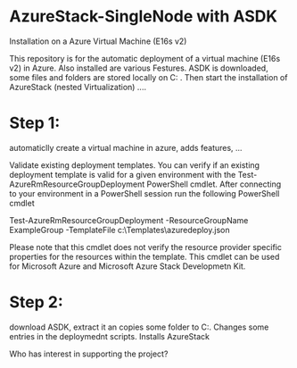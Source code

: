 # AzureStack-SingleNode with ASDK
Installation on a Azure Virtual Machine (E16s v2)

This repository is for the automatic deployment of a virtual machine (E16s v2) in Azure. Also installed are various Festures. ASDK is downloaded, some files and folders are stored locally on C: \. Then start the installation of AzureStack (nested Virtualization) ....

# Step 1:
automaticlly create a virtual machine in azure, adds features, ...

Validate existing deployment templates.
You can verify if an existing deployment template is valid for a given environment with the Test-AzureRmResourceGroupDeployment PowerShell cmdlet. After connecting to your environment in a PowerShell session run the following PowerShell cmdlet

Test-AzureRmResourceGroupDeployment -ResourceGroupName ExampleGroup -TemplateFile c:\Templates\azuredeploy.json

Please note that this cmdlet does not verify the resource provider specific properties for the resources within the template. This cmdlet can be used for Microsoft Azure and Microsoft Azure Stack Developmetn Kit.


# Step 2:
download ASDK, extract it an copies some folder to C:\. Changes some entries in the deploymednt scripts. Installs AzureStack


Who has interest in supporting the project?

